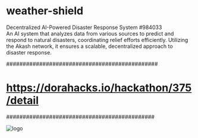 # weather-shield
Decentralized AI-Powered Disaster Response System #984033  
An AI system that analyzes data from various sources to predict and respond to natural disasters, coordinating relief efforts efficiently. Utilizing the Akash network, it ensures a scalable, decentralized approach to disaster response.

##############################################
# https://dorahacks.io/hackathon/375/detail  #
#############################################






![logo](https://github.com/MRTOMAS-ALT/weather-shield/assets/149651431/30b8238d-3f16-4729-a30d-c92af5314267)

